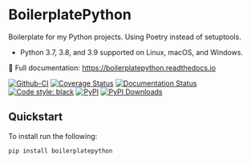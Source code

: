 # BoilerplatePython

Boilerplate for my Python projects. Using Poetry instead of setuptools.

* Python 3.7, 3.8, and 3.9 supported on Linux, macOS, and Windows.

📖 Full documentation: https://boilerplatepython.readthedocs.io

[![Github-CI][github-ci]][github-link]
[![Coverage Status][codecov-badge]][codecov-link]
[![Documentation Status][rtd-badge]][rtd-link]
[![Code style: black][black-badge]][black-link]
[![PyPI][pypi-badge]][pypi-link]
[![PyPI Downloads][pypi-dl-badge]][pypi-dl-link]

[github-ci]: https://github.com/Robpol86/boilerplatepython/actions/workflows/ci.yml/badge.svg?branch=main
[github-link]: https://github.com/Robpol86/boilerplatepython/actions/workflows/ci.yml
[codecov-badge]: https://codecov.io/gh/Robpol86/boilerplatepython/branch/main/graph/badge.svg
[codecov-link]: https://codecov.io/gh/Robpol86/boilerplatepython
[rtd-badge]: https://readthedocs.org/projects/boilerplatepython/badge/?version=latest
[rtd-link]: https://boilerplatepython.readthedocs.io/en/latest/?badge=latest
[black-badge]: https://img.shields.io/badge/code%20style-black-000000.svg
[black-link]: https://github.com/ambv/black
[pypi-badge]: https://img.shields.io/pypi/v/boilerplatepython.svg
[pypi-link]: https://pypi.org/project/boilerplatepython
[pypi-dl-badge]: https://img.shields.io/pypi/dw/boilerplatepython?label=pypi%20downloads
[pypi-dl-link]: https://pypistats.org/packages/boilerplatepython

## Quickstart

To install run the following:

```bash
pip install boilerplatepython
```
